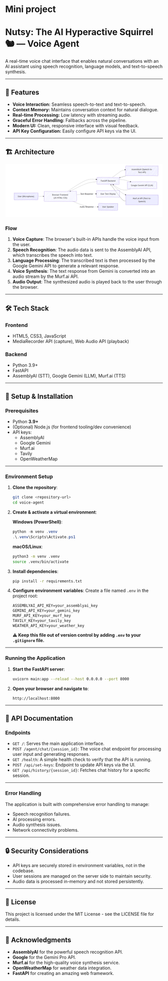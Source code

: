 # Mini project


# Nutsy: The AI Hyperactive Squirrel 🐿️ — Voice Agent

A real-time voice chat interface that enables natural conversations with an AI assistant using speech recognition, language models, and text-to-speech synthesis.

---

## 🌟 Features

- **Voice Interaction:** Seamless speech-to-text and text-to-speech.
- **Context Memory:** Maintains conversation context for natural dialogue.
- **Real-time Processing:** Low latency with streaming audio.
- **Graceful Error Handling:** Fallbacks across the pipeline.
- **Modern UI:** Clean, responsive interface with visual feedback.
- **API Key Configuration:** Easily configure API keys via the UI.

---

## 🏗️ Architecture

![Project Architecture](docs/image.png)
### Flow

1. **Voice Capture**: The browser's built-in APIs handle the voice input from the user.
2. **Speech Recognition**: The audio data is sent to the AssemblyAI API, which transcribes the speech into text.
3. **Language Processing**: The transcribed text is then processed by the Google Gemini API to generate a relevant response.
4. **Voice Synthesis**: The text response from Gemini is converted into an audio stream by the Murf.ai API.
5. **Audio Output**: The synthesized audio is played back to the user through the browser.

---

## 🛠️ Tech Stack

### **Frontend**
- HTML5, CSS3, JavaScript  
- MediaRecorder API (capture), Web Audio API (playback)

### **Backend**
- Python 3.9+  
- FastAPI  
- AssemblyAI (STT), Google Gemini (LLM), Murf.ai (TTS)

---

## 🚀 Setup & Installation

### Prerequisites
- Python **3.9+**  
- (Optional) Node.js (for frontend tooling/dev convenience)  
- API keys:  
  - AssemblyAI  
  - Google Gemini  
  - Murf.ai  
  - Tavily  
  - OpenWeatherMap  

---

### Environment Setup

1. **Clone the repository**:
    ```bash
    git clone <repository-url>
    cd voice-agent
    ```

2. **Create & activate a virtual environment**:

    **Windows (PowerShell)**:
    ```powershell
    python -m venv .venv
    .\.venv\Scripts\Activate.ps1
    ```

    **macOS/Linux**:
    ```bash
    python3 -m venv .venv
    source .venv/bin/activate
    ```

3. **Install dependencies**:
    ```bash
    pip install -r requirements.txt
    ```

4. **Configure environment variables**:
    Create a file named `.env` in the project root:
    ```properties
    ASSEMBLYAI_API_KEY=your_assemblyai_key
    GEMINI_API_KEY=your_gemini_key
    MURF_API_KEY=your_murf_key
    TAVILY_KEY=your_tavily_key
    WEATHER_API_KEY=your_weather_key
    ```
    **⚠️ Keep this file out of version control by adding `.env` to your `.gitignore` file.**

---

### Running the Application

1. **Start the FastAPI server**:
    ```bash
    uvicorn main:app --reload --host 0.0.0.0 --port 8000
    ```

2. **Open your browser and navigate to**:
    ```
    http://localhost:8000
    ```

---

## 📝 API Documentation

### Endpoints
- `GET /`: Serves the main application interface.
- `POST /agent/chat/{session_id}`: The voice chat endpoint for processing user input and generating responses.
- `GET /health`: A simple health check to verify that the API is running.
- `POST /api/set-keys`: Endpoint to update API keys via the UI.
- `GET /api/history/{session_id}`: Fetches chat history for a specific session.

---

### Error Handling
The application is built with comprehensive error handling to manage:
- Speech recognition failures.
- AI processing errors.
- Audio synthesis issues.
- Network connectivity problems.

---

## 🔒 Security Considerations

- API keys are securely stored in environment variables, not in the codebase.
- User sessions are managed on the server side to maintain security.
- Audio data is processed in-memory and not stored persistently.

---

## 📄 License
This project is licensed under the MIT License - see the LICENSE file for details.

---

## 🙏 Acknowledgments
- **AssemblyAI** for the powerful speech recognition API.
- **Google** for the Gemini Pro API.
- **Murf.ai** for the high-quality voice synthesis service.
- **OpenWeatherMap** for weather data integration.
- **FastAPI** for creating an amazing web framework.
